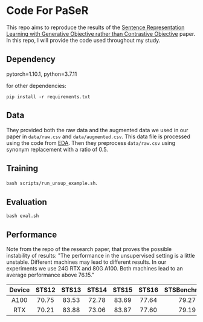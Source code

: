 # Code For PaSeR
This repo aims to reproduce the results of the [Sentence Representation Learning with Generative Objective rather than Contrastive Objective](https://arxiv.org/pdf/2210.08474.pdf) paper. In this repo, I will provide the code used throughout my study.


## Dependency
pytorch=1.10.1, python=3.7.11

for other dependencies:

`pip install -r requirements.txt`

## Data
They provided both the raw data and the augmented data we used in our paper in `data/raw.csv` and `data/augmented.csv`. This data file is processed using the code from [EDA](https://github.com/jasonwei20/eda_nlp/). Then they preprocess `data/raw.csv` using synonym replacement with a ratio of 0.5.


## Training
`bash scripts/run_unsup_example.sh`.

## Evaluation
`bash eval.sh`

## Performance
Note from the repo of the research paper, that proves the possible instability of results: "The performance in the unsupervised setting is a little unstable. Different machines may lead to different results. In our experiments we use 24G RTX and 80G A100. Both machines lead to an average performance above 76.15."

| Device | STS12 | STS13 | STS14 | STS15 | STS16 | STSBenchmark | SICKRelatedness |  Avg. |
| :------: | :------: | :------: | :------: | :------: | :------: | :------:  | :------: | :------: |
| A100 | 70.75 | 83.53 | 72.78 | 83.69 | 77.64 |    79.27     |      65.37      | 76.15 |
| RTX | 70.21 | 83.88 | 73.06 | 83.87 | 77.60 | 79.19 | 65.31 | 76.16 |
